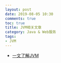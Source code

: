 ```yaml
---
layout: post
date: 2019-08-05 10:30
comments: true
toc: true
title: JVM相关文章
category: Java & Web服务
tags:
- JVM
---
```


- [一文了解JVM](https://segmentfault.com/a/1190000019845827)

<!-- more -->

